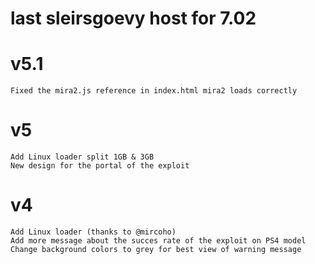 # last sleirsgoevy host for 7.02

# v5.1
    Fixed the mira2.js reference in index.html mira2 loads correctly

# v5
    Add Linux loader split 1GB & 3GB
    New design for the portal of the exploit
    
# v4
    Add Linux loader (thanks to @mircoho)
    Add more message about the succes rate of the exploit on PS4 model
    Change background colors to grey for best view of warning message
